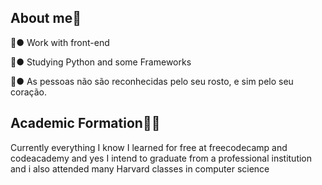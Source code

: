 <h2>About me📝</h2>
<p> 🍰● Work with front-end </p>
<p> 🧁● Studying Python and some Frameworks </p>
<p> 🍪● As pessoas não são reconhecidas pelo seu rosto, e sim pelo seu coração.
<h2>Academic Formation🙍‍♂️</h2>
<p>Currently everything I know I learned for free at freecodecamp and codeacademy and yes I intend to graduate from a professional institution and i also attended many Harvard classes in computer science</p>

